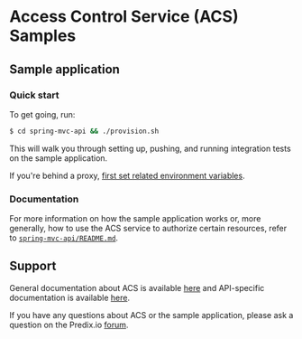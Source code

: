 # Access Control Service (ACS) Samples

## Sample application

### Quick start

To get going, run:

```bash
$ cd spring-mvc-api && ./provision.sh
```

This will walk you through setting up, pushing, and running integration tests on the sample application.

If you're behind a proxy, [first set related environment variables](spring-mvc-api/README.md#setting-proxies-optional).

### Documentation

For more information on how the sample application works or, more generally, how to use the ACS service to authorize certain resources, refer to [`spring-mvc-api/README.md`](spring-mvc-api/README.md).

## Support

General documentation about ACS is available [here](https://www.predix.io/docs/#IGyNp2eM) and API-specific documentation is available [here](https://www.predix.io/services/service.html?id=1180).

If you have any questions about ACS or the sample application, please ask a question on the Predix.io [forum](http://forum.predix.io/topics/access-control.html).
